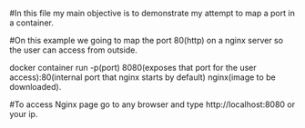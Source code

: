 #In this file my main objective is to demonstrate my attempt to map a port in a container. 


#On this example we going to map the port 80(http) on a nginx server so the user can access from outside.

docker container run -p(port) 8080(exposes that port for the user access):80(internal port that nginx starts by default) nginx(image to be downloaded). 

#To access Nginx page go to any browser and type http://localhost:8080 or your ip.
